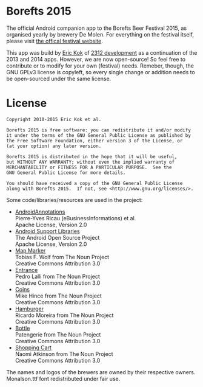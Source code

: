 Borefts 2015
============

The official Android companion app to the Borefts Beer Festival 2015, as organised yearly by brewery De Molen. For everything on the festival itself, please visit [the offical festival website](http://brouwerijdemolen.nl/borefts-bierfestival/).

This app was build by [Eric Kok](http://ekok.nl) of [2312 development](http://2312.nl) as a continuation of the 2013 and 2014 apps. However, we are now open-source! So feel free to contribute or to modify for your own (festival) needs. Remeber, though, the GNU GPLv3 license is copyleft, so every single change or addition needs to be open-sourced under the same license.

License
=======
    
    Copyright 2010-2015 Eric Kok et al.
    
    Borefts 2015 is free software: you can redistribute it and/or modify
    it under the terms of the GNU General Public License as published by
    the Free Software Foundation, either version 3 of the License, or
    (at your option) any later version.
    
    Borefts 2015 is distributed in the hope that it will be useful,
    but WITHOUT ANY WARRANTY; without even the implied warranty of
    MERCHANTABILITY or FITNESS FOR A PARTICULAR PURPOSE.  See the
    GNU General Public License for more details.
    
    You should have received a copy of the GNU General Public License
    along with Borefts 2015.  If not, see <http://www.gnu.org/licenses/>.
    
Some code/libraries/resources are used in the project:

*  [AndroidAnnotations](http://androidannotations.org/)  
    Pierre-Yves Ricau (eBusinessInformations) et al.  
    Apache License, Version 2.0
*  [Android Support Libraries](http://developer.android.com/tools/support-library/index.html)  
    The Android Open Source Project  
    Apache License, Version 2.0
*  [Map Marker](http://thenounproject.com/noun/map-marker/#icon-No20774)  
    Tobias F. Wolf from The Noun Project  
    Creative Commons Attribution 3.0
*  [Entrance](http://thenounproject.com/noun/map-marker/#icon-No2962)  
    Pedro Lalli from The Noun Project  
    Creative Commons Attribution 3.0
*  [Coins](http://thenounproject.com/noun/map-marker/#icon-No4509)  
    Mike Hince from The Noun Project  
    Creative Commons Attribution 3.0
*  [Hamburger](http://thenounproject.com/noun/map-marker/#icon-No10990)  
    Ricardo Moreira from The Noun Project  
    Creative Commons Attribution 3.0
*  [Bottle](http://thenounproject.com/noun/bottle/#icon-No137253)  
    Patengerie from The Noun Project  
    Creative Commons Attribution 3.0
*  [Shopping Cart](http://thenounproject.com/noun/shopping-cart/#icon-No5641)  
    Naomi Atkinson   from The Noun Project  
    Creative Commons Attribution 3.0

The names and logos of the brewers are owned by their respective owners. Monalson.ttf font redistributed under fair use.
